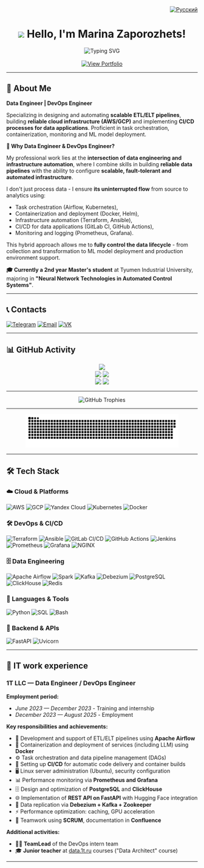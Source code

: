 <div align="right">
  <a href="./README_ru.md">
    <img src="https://img.shields.io/badge/-Русский-00A859?logo=image/svg+xml;base64,PHN2ZyB4bWxucz0iaHR0cDovL3d3dy53My5vcmcvMjAwMC9zdmciIHdpZHRoPSIxOCIgaGVpZ2h0PSIxMiIgdmlld0JveD0iMCAwIDI0IDE2Ij48cmVjdCB3aWR0aD0iMjQiIGhlaWdodD0iMTYiIGZpbGw9IiNmZmYiLz48cmVjdCB3aWR0aD0iMjQiIGhlaWdodD0iOCIgZmlsbD0iIzAwNjFlZiIvPjxyZWN0IHdpZHRoPSIyNCIgaGVpZ2h0PSI0IiBmaWxsPSIjZmYzZDA1Ii8+PC9zdmc+&logoColor=white&style=for-the-badge&logoWidth=20&scale=1.2" alt="Русский" />
  </a>
</div>

<h1 align="center">
  <img src="https://media.giphy.com/media/hvRJCLFzcasrR4ia7z/giphy.gif" width="70px"> Hello, I'm Marina Zaporozhets!
</h1>

<!-- Typing animation -->
<div align="center">
  <img src="https://readme-typing-svg.demolab.com?font=Fira+Code&weight=600&size=22&duration=4000&pause=1000&color=0CF72A&center=true&vCenter=true&width=435&lines=Data+Engineer;DevOps+Engineer;LLM+Ops+Enthusiast" alt="Typing SVG" />
</div>

<div align="center">
  <br/>
  <a href="https://mazavlia.github.io" target="_blank">
    <img src="https://img.shields.io/badge/🚀_View_My_Portfolio-000000?style=for-the-badge&logo=github&logoColor=white" alt="View Portfolio" />
  </a>
</div>

---

## 👋 About Me

**Data Engineer | DevOps Engineer** 

Specializing in designing and automating **scalable ETL/ELT pipelines**, building **reliable cloud infrastructure (AWS/GCP)** and implementing **CI/CD processes for data applications**. Proficient in task orchestration, containerization, monitoring and ML model deployment.

**🔄 Why Data Engineer & DevOps Engineer?**

My professional work lies at the **intersection of data engineering and infrastructure automation**, where I combine skills in building **reliable data pipelines** with the ability to configure **scalable, fault-tolerant and automated infrastructure**.

I don't just process data - I ensure **its uninterrupted flow** from source to analytics using:
- Task orchestration (Airflow, Kubernetes),
- Containerization and deployment (Docker, Helm),
- Infrastructure automation (Terraform, Ansible),
- CI/CD for data applications (GitLab CI, GitHub Actions),
- Monitoring and logging (Prometheus, Grafana).

This hybrid approach allows me to **fully control the data lifecycle** - from collection and transformation to ML model deployment and production environment support.

**🎓 Currently a 2nd year Master's student** at Tyumen Industrial University, majoring in **"Neural Network Technologies in Automated Control Systems"**.

---

## 📞 Contacts

[![Telegram](https://img.shields.io/badge/Telegram-26A5E4?style=for-the-badge&logo=telegram&logoColor=white)](https://t.me/mazavlia)
[![Email](https://img.shields.io/badge/Email-D14836?style=for-the-badge&logo=gmail&logoColor=white)](mailto:mazavlia@mail.ru)
[![VK](https://img.shields.io/badge/VK-4A76A8?style=for-the-badge&logo=vk&logoColor=white)](https://vk.com/mazavlia)

---

## 📊 GitHub Activity

<div align="center">
  <img src="https://github-profile-summary-cards.vercel.app/api/cards/profile-details?username=mazavlia&theme=solarized_dark" />
</div>

<div align="center">
  <img src="https://github-profile-summary-cards.vercel.app/api/cards/most-commit-language?username=mazavlia&theme=solarized_dark" />
  <img src="https://github-profile-summary-cards.vercel.app/api/cards/repos-per-language?username=mazavlia&theme=solarized_dark" />
</div>

<div align="center">
  <img src="https://github-profile-summary-cards.vercel.app/api/cards/stats?username=mazavlia&theme=solarized_dark" />
  <img src="https://github-profile-summary-cards.vercel.app/api/cards/productive-time?username=mazavlia&theme=solarized_dark" />
</div>

---

<div align="center">
  <img src="https://github-profile-trophy.vercel.app/?username=mazavlia&title=-Issues,-Reviews" alt="GitHub Trophies" />
</div>

---

<div align="center">
  <img src="./svg/github-snake.svg" alt="Snake" width="80%" />
</div>

---

## 🛠️ Tech Stack

### ☁️ Cloud & Platforms
![AWS](https://img.shields.io/badge/AWS-232F3E?logo=amazon-aws&logoColor=white)
![GCP](https://img.shields.io/badge/Google_Cloud-4285F4?logo=google-cloud&logoColor=white)
![Yandex Cloud](https://img.shields.io/badge/Yandex_Cloud-FFCC00?logo=yandex&logoColor=black)
![Kubernetes](https://img.shields.io/badge/Kubernetes-326CE5?logo=kubernetes&logoColor=white)
![Docker](https://img.shields.io/badge/Docker-2496ED?logo=docker&logoColor=white)

### 🛠️ DevOps & CI/CD
![Terraform](https://img.shields.io/badge/Terraform-7B42BC?logo=terraform&logoColor=white)
![Ansible](https://img.shields.io/badge/Ansible-EE0000?logo=ansible&logoColor=white)
![GitLab CI/CD](https://img.shields.io/badge/GitLab_CI/CD-FCA121?logo=gitlab&logoColor=white)
![GitHub Actions](https://img.shields.io/badge/GitHub_Actions-2088FF?logo=github-actions&logoColor=white)
![Jenkins](https://img.shields.io/badge/Jenkins-D24939?logo=jenkins&logoColor=white)
![Prometheus](https://img.shields.io/badge/Prometheus-E6522C?logo=prometheus&logoColor=white)
![Grafana](https://img.shields.io/badge/Grafana-F46800?logo=grafana&logoColor=white)
![NGINX](https://img.shields.io/badge/NGINX-009639?logo=nginx&logoColor=white)

### 🗄️ Data Engineering
![Apache Airflow](https://img.shields.io/badge/Apache_Airflow-017CEE?logo=apache-airflow&logoColor=white)
![Spark](https://img.shields.io/badge/Apache_Spark-E25A1C?logo=apache-spark&logoColor=white)
![Kafka](https://img.shields.io/badge/Apache_Kafka-231F20?logo=apache-kafka&logoColor=white)
![Debezium](https://img.shields.io/badge/Debezium-000000?logo=apachekafka&logoColor=white)
![PostgreSQL](https://img.shields.io/badge/PostgreSQL-316192?logo=postgresql&logoColor=white)
![ClickHouse](https://img.shields.io/badge/ClickHouse-FFCC00?logo=clickhouse&logoColor=black)
![Redis](https://img.shields.io/badge/Redis-DC382D?logo=redis&logoColor=white)

### 📝 Languages & Tools
![Python](https://img.shields.io/badge/Python-3776AB?logo=python&logoColor=white)
![SQL](https://img.shields.io/badge/SQL-4479A1?logo=postgresql&logoColor=white)
![Bash](https://img.shields.io/badge/Bash-4EAA25?logo=gnu-bash&logoColor=white)

### 🔌 Backend & APIs
![FastAPI](https://img.shields.io/badge/FastAPI-109947?logo=fastapi&logoColor=white)
![Uvicorn](https://img.shields.io/badge/Uvicorn-000000?logo=python&logoColor=white)

---

## 💼 IT work experience

### **1T LLC** — Data Engineer / DevOps Engineer
 
**Employment period:** 
- *June 2023 — December 2023* - Training and internship
- *December 2023 — August 2025* - Employment

**Key responsibilities and achievements:**
- 🚀 Development and support of ETL/ELT pipelines using **Apache Airflow**
- 🐳 Containerization and deployment of services (including LLM) using **Docker**
- ⚙️ Task orchestration and data pipeline management (DAGs)
- 🔄 Setting up **CI/CD** for automatic code delivery and container builds
- 🖥️ Linux server administration (Ubuntu), security configuration
- 📊 Performance monitoring via **Prometheus and Grafana**
- 🗄️ Design and optimization of **PostgreSQL** and **ClickHouse**
- 🌐 Implementation of **REST API on FastAPI** with Hugging Face integration
- 🔁 Data replication via **Debezium + Kafka + Zookeeper**
- ⚡ Performance optimization: caching, GPU acceleration
- 👥 Teamwork using **SCRUM**, documentation in **Confluence**

**Additional activities:**
- 👨‍💻 **TeamLead** of the DevOps intern team
- 🎓 **Junior teacher** at [data.1t.ru](https://data.1t.ru) courses ("Data Architect" course)

---

[//]: # (## 📜 Certificates & Diplomas)

[//]: # ()
[//]: # (<div align="center">)

[//]: # (  <a href="./pictures/ATiSO.jpg">)

[//]: # (    <img src="./pictures/ATiSO.jpg" width="180" alt="ATiSO Diploma" title="ATiSO Diploma">)

[//]: # (  </a>)

[//]: # (  <a href="./pictures/data_engineer.jpeg">)

[//]: # (    <img src="./pictures/data_engineer.jpeg" width="180" alt="Data Engineer Certificate" title="Data Engineer Certificate">)

[//]: # (  </a>)

[//]: # (  <a href="./pictures/МГТУ_Баумана.jpg">)

[//]: # (    <img src="./pictures/МГТУ_Баумана.jpg" width="180" alt="BMSTU Certificate" title="BMSTU Certificate">)

[//]: # (  </a>)

[//]: # (  <a href="./pictures/Cert_DO.jpg">)

[//]: # (    <img src="./pictures/Cert_DO.jpg" width="180" alt="DO Certificate" title="DO Certificate">)

[//]: # (  </a>)

[//]: # (  <a href="./pictures/tech_analyst.jpg">)

[//]: # (    <img src="./pictures/tech_analyst.jpg" width="180" alt="Technical Analyst Certificate" title="Technical Analyst Certificate">)

[//]: # (  </a>)

[//]: # (</div>)

[//]: # ()
[//]: # (## 📄 Other Documents)

[//]: # ()
[//]: # (<div align="center">)

[//]: # (  <a href="./pictures/Certificate.jpg">)

[//]: # (    <img src="./pictures/Certificate.jpg" width="83" alt="Certificate" title="Certificate">)

[//]: # (  </a>)

[//]: # (  <a href="./pictures/РГ_Неделя_19.06.24.jpg">)

[//]: # (    <img src="./pictures/РГ_Неделя_19.06.24.jpg" width="180" alt="RG Week" title="RG Week">)

[//]: # (  </a>)

[//]: # (</div>)

[//]: # ()
[//]: # (> 🔍 *All previews are clickable. Files are stored locally in `./pictures/`.*)